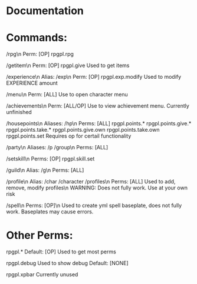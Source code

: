 # Documentation


# Commands:

/rpg\n
Perm: [OP]
rpgpl.rpg

/getitem\n
Perm: [OP]
rpgpl.give
Used to get items

/experience\n
Alias: /exp\n
Perm: [OP]
rpgpl.exp.modify
Used to modify EXPERIENCE amount

/menu\n
Perm: [ALL]
Use to open character menu

/achievements\n
Perm: [ALL/OP]
Use to view achievement menu. Currently unfinished

/housepoints\n
Aliases: /hp\n
Perms: [ALL]
rpgpl.points.*
rpgpl.points.give.*
rpgpl.points.take.*
rpgpl.points.give.own
rpgpl.points.take.own
rpgpl.points.set
Requires op for certail functionality

/party\n
Aliases: /p /group\n
Perms: [ALL]

/setskill\n
Perms: [OP]
rpgpl.skill.set

/guild\n
Alias: /g\n
Perms: [ALL]

/profile\n
Alias: /char /character /profiles\n
Perms: [ALL]
Used to add, remove, modify profiles\n
WARNING: Does not fully work. Use at your own risk

/spell\n
Perms: [OP]\n
Used to create yml spell baseplate, does not fully work.
Baseplates may cause errors.


# Other Perms:

rpgpl.*
Default: [OP]
Used to get most perms

rpgpl.debug
Used to show debug
Default: [NONE]

rpgpl.xpbar
Currently unused

